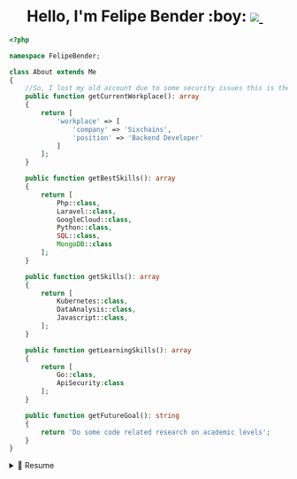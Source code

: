 <h1 align='center'>
  Hello, I'm Felipe Bender :boy: <a href="https://www.linkedin.com/in/benderfelipe/">
    <img src="https://img.shields.io/badge/linkedin-%230077B5.svg?&style=for-the-badge&logo=linkedin&logoColor=white" />
  </a>&nbsp;&nbsp;
</h1>

```php
<?php

namespace FelipeBender;

class About extends Me
{
    //So, I lost my old account due to some security issues this is the new one :)
    public function getCurrentWorkplace(): array
    {
        return [
            'workplace' => [
                'company' => 'Sixchains',
                'position' => 'Backend Developer'         
            ]
        ];
    }

    public function getBestSkills(): array
    {
        return [
            Php::class,
            Laravel::class,
            GoogleCloud::class,
            Python::class,
            SQL::class,
            MongoDB::class
        ];
    }

    public function getSkills(): array
    {
        return [
            Kubernetes::class,
            DataAnalysis::class,
            Javascript::class,
        ];
    }

    public function getLearningSkills(): array
    {
        return [
            Go::class,
            ApiSecurity:class
        ];
    }

    public function getFutureGoal(): string
    {
        return 'Do some code related research on academic levels';
    }
}
```


<details>
  <summary>📃 Resume</summary>


## Education

- 📖 **System Analysis and Development**\
📆 2023 - 2025\
📍 **ESTACIO - Universidade Paranaesne** - Toledo/PR, Brazil

## Experience
  
   - 👨‍💻 **PHP Developer(Laravel)**\
📆 2022 - moment\
📍 **Sixchains** - Remote
  
  - 👨‍💻 **PHP Developer(Laravel)**\
📆 2021 - 2022\
📍 **Manfing** - Toledo/PR, Brazil

- 👨‍💻 **Support Manager / IT / Network Engineer JR**\
📆 2020 - 2021\
📍 **Oesteline** - Toledo/PR, Brazil
